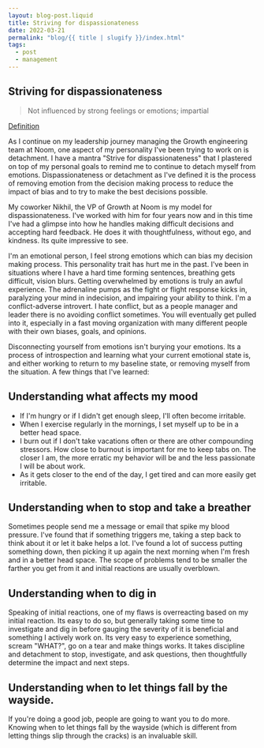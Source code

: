 ```yaml
---
layout: blog-post.liquid
title: Striving for dispassionateness
date: 2022-03-21
permalink: "blog/{{ title | slugify }}/index.html"
tags:
  - post
  - management
---
```


## Striving for dispassionateness

> Not influenced by strong feelings or emotions; impartial

[Definition](https://www.thefreedictionary.com/dispassionateness#:~:text=dispassionateness-,noun,%2C%20nonpartisanship%2C%20objectiveness%2C%20objectivity.)

As I continue on my leadership journey managing the Growth engineering team at Noom, one aspect of my personality I've been trying to work on is detachment. I have a mantra "Strive for dispassionateness" that I plastered on top of my personal goals to remind me to continue to detach myself from emotions. Dispassionateness or detachment as I've defined it is the process of removing emotion from the decision making process to reduce the impact of bias and to try to make the best decisions possible.

My coworker Nikhil, the VP of Growth at Noom is my model for dispassionateness. I've worked with him for four years now and in this time I've had a glimpse into how he handles making difficult decisions and accepting hard feedback. He does it with thoughtfulness, without ego, and kindness. Its quite impressive to see.

I'm an emotional person, I feel strong emotions which can bias my decision making process. This personality trait has hurt me in the past. I've been in situations where I have a hard time forming sentences, breathing gets difficult, vision blurs. Getting overwhelmed by emotions is truly an awful experience. The adrenaline pumps as the fight or flight response kicks in, paralyzing your mind in indecision, and impairing your ability to think. I'm a conflict-adverse introvert. I hate conflict, but as a people manager and leader there is no avoiding conflict sometimes. You will eventually get pulled into it, especially in a fast moving organization with many different people with their own biases, goals, and opinions.

Disconnecting yourself from emotions isn't burying your emotions. Its a process of introspection and learning what your current emotional state is, and either working to return to my baseline state, or removing myself from the situation. A few things that I've learned:

## Understanding what affects my mood

- If I'm hungry or if I didn't get enough sleep, I'll often become irritable.
- When I exercise regularly in the mornings, I set myself up to be in a better head space.
- I burn out if I don't take vacations often or there are other compounding stressors. How close to burnout is important for me to keep tabs on. The closer I am, the more erratic my behavior will be and the less passionate I will be about work.
- As it gets closer to the end of the day, I get tired and can more easily get irritable.

## Understanding when to stop and take a breather

Sometimes people send me a message or email that spike my blood pressure. I've found that if something triggers me, taking a step back to think about it or let it bake helps a lot. I've found a lot of success putting something down, then picking it up again the next morning when I'm fresh and in a better head space. The scope of problems tend to be smaller the farther you get from it and initial reactions are usually overblown.

## Understanding when to dig in

Speaking of initial reactions, one of my flaws is overreacting based on my initial reaction. Its easy to do so, but generally taking some time to investigate and dig in before gauging the severity of it is beneficial and something I actively work on. Its very easy to experience something, scream "WHAT?", go on a tear and make things works. It takes discipline and detachment to stop, investigate, and ask questions, then thoughtfully determine the impact and next steps.

## Understanding when to let things fall by the wayside.

If you're doing a good job, people are going to want you to do more. Knowing when to let things fall by the wayside (which is different from letting things slip through the cracks) is an invaluable skill.
